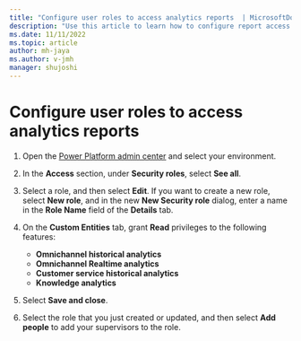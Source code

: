 ```yaml
---
title: "Configure user roles to access analytics reports  | MicrosoftDocs"
description: "Use this article to learn how to configure report access to security roles."
ms.date: 11/11/2022
ms.topic: article
author: mh-jaya
ms.author: v-jmh
manager: shujoshi
---
```


# Configure user roles to access analytics reports

1. Open the [Power Platform admin center](https://admin.powerplatform.microsoft.com/) and select your environment.

1. In the **Access** section, under **Security roles**, select **See all**.

1. Select a role, and then select **Edit**. 
    If you want to create a new role, select **New role**, and in the new **New Security role** dialog, enter a name in the **Role Name** field of the **Details** tab.

1. On the **Custom Entities** tab, grant **Read** privileges to the following features:
    - **Omnichannel historical analytics**  
    - **Omnichannel Realtime analytics**   
    - **Customer service historical analytics** 
    - **Knowledge analytics** 

1. Select **Save and close**. 

1. Select the role that you just created or updated, and then select **Add people** to add your supervisors to the role.
